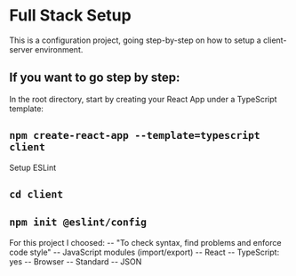 # Full Stack Setup

This is a configuration project, going step-by-step on how to setup a client-server environment.

## If you want to go step by step:
In the root directory, start by creating your React App under a TypeScript template:
## `npm create-react-app --template=typescript client`

Setup ESLint
## `cd client`
## `npm init @eslint/config`
For this project I choosed:
-- "To check syntax, find problems and enforce code style" 
-- JavaScript modules (import/export)
-- React
-- TypeScript: yes
-- Browser
-- Standard
-- JSON